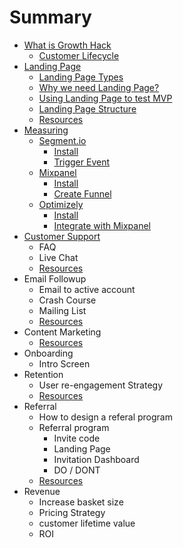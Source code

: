 # Summary

* [What is Growth Hack](chapter01-0.md)
   - [Customer Lifecycle](chapter01-1.md)
* [Landing Page](chapter02-0.md)
   - [Landing Page Types](chapter02-1.md)
   - [Why we need Landing Page?](chapter02-2.md)
   - [Using Landing Page to test MVP](chapter02-3.md)
   - [Landing Page Structure](chapter02-4.md)
   - [Resources](chapter02-n.md)
* [Measuring](chapter03-0.md)
   - [Segment.io](chapter03-1.md)
      - [Install](chapter03-1.md)
      - [Trigger Event](chapter03-1-1.md)
   - [Mixpanel](chapter03-2.md)
      - [Install](chapter03-2.md)
      - [Create Funnel](chapter03-2-1.md)
   - [Optimizely](chapter03-3.md)
      - [Install](chapter03-3.md)
      - [Integrate with Mixpanel](chapter03-3-1.md)      
* [Customer Support](chapter04-1.md)
  - FAQ
  - Live Chat
  - [Resources](chapter04-n.md)
* Email Followup
  - Email to active account
  - Crash Course
  - Mailing List
  - [Resources](chapter05-n.md)
* Content Marketing
  - [Resources](chapter06-n.md)
* Onboarding
  - Intro Screen
* Retention
  - User re-engagement Strategy
  - [Resources](chapter08-n.md)
* Referral
  - How to design a referal program
  - Referral program
    - Invite code
    - Landing Page
    - Invitation Dashboard
    - DO / DONT
  - [Resources](chapter09-n.md)
* Revenue
  - Increase basket size
  - Pricing Strategy
  - customer lifetime value
  - ROI

